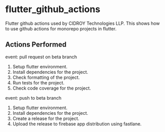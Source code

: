 # flutter_github_actions

Flutter github actions used by CIDROY Technologies LLP. This shows how to use
github actions for monorepo projects in flutter.

## Actions Performed
event: pull request on beta branch

1. Setup flutter environment.
2. Install dependencies for the project.
3. Check formatting of the project.
4. Run tests for the project.
5. Check code coverage for the project.

event: push to beta branch
1. Setup flutter environment.
2. Install dependencies for the project.
3. Create a release for the project.
4. Upload the release to firebase app distribution using fastlane.

